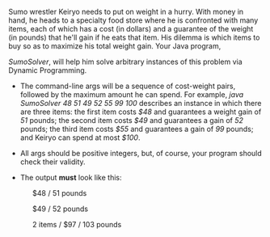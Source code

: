 <p>Sumo wrestler Keiryo needs to put on weight in a hurry. With money in hand, he heads to a specialty food store where he is confronted with many items, each of which has a cost (in dollars) and a guarantee of the weight (in pounds) that he'll gain if he eats that item. His dilemma is which items to buy so as to maximize his total weight gain. Your Java program,

<i>SumoSolver</i>, will help him solve arbitrary instances of this problem via Dynamic Programming.</p>

<ul>

<li><p>The command-line args will be a sequence of cost-weight pairs, followed by the maximum amount he can spend.
For example, <i>java SumoSolver 48 51 49 52 55 99 100</i> describes an instance in which there are three items: the first item
costs <i>$48</i> and guarantees a weight gain of <i>51</i> pounds; the second item costs <i>$49</i> and guarantees a gain
of <i>52</i> pounds; the third item costs <i>$55</i> and guarantees a gain of <i>99</i> pounds; and Keiryo can spend at most <i>$100</i>.</p></li>

<li><p>All args should be positive integers, but, of course, your program should check their validity.</p></li>

<li><p>The output <b>must</b> look like this:</li></p>
<ul>
<p>$48 / 51 pounds<p>
<p>$49 / 52 pounds<p>
<p>2 items / $97 / 103 pounds<p>
</ul>


</ul>
